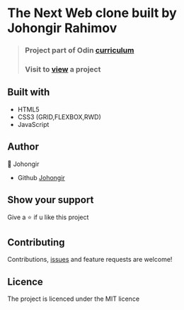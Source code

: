 # The Next Web clone built by Johongir Rahimov


> ### Project part of Odin [curriculum](https://www.theodinproject.com/courses/html-and-css/lessons/building-with-responsive-design)
> ### Visit to [view](https://johongirr.github.io/the-next-web/) a project

## Built with
 * HTML5
 * CSS3 (GRID,FLEXBOX,RWD)
 * JavaScript


## Author
:man: Johongir 
* Github [Johongir](https://github.com/Johongirr)

## Show your support
Give a :star: if u like this project


## Contributing
Contributions, [issues](https://github.com/Johongirr/the-next-web/issuess) and feature requests are welcome!


## Licence
The project is licenced under the MIT licence
